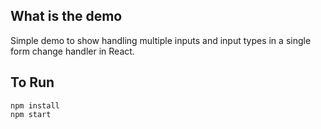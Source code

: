 ## What is the demo

Simple demo to show handling multiple inputs and input types in a single form change handler in React.

## To Run

```
npm install
npm start
```
